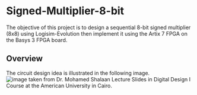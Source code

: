 # Signed-Multiplier-8-bit
The objective of this project is to design a sequential 8-bit signed multiplier (8x8) using Logisim-Evolution then implement it using the Artix 7 FPGA on the Basys 3 FPGA board. 
## Overview
The circuit design idea is illustrated in the following image.
<br>
![image](https://user-images.githubusercontent.com/63240173/236428333-deca77af-083e-4981-b79d-6058b37e6bdf.png) taken from Dr. Mohamed Shalaan Lecture Slides in Digital Design I Course at the American University in Cairo.



